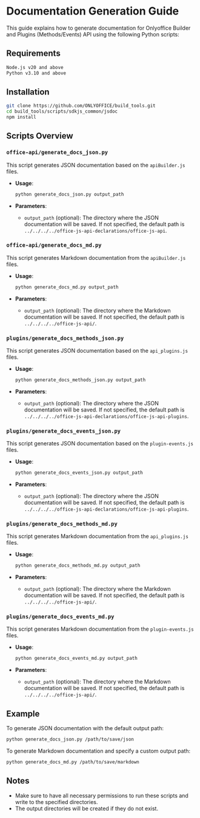 # Documentation Generation Guide

This guide explains how to generate documentation for Onlyoffice Builder
and Plugins (Methods/Events) API using the following Python scripts:



## Requirements

```bash
Node.js v20 and above
Python v3.10 and above
```

## Installation

```bash
git clone https://github.com/ONLYOFFICE/build_tools.git
cd build_tools/scripts/sdkjs_common/jsdoc
npm install
```

## Scripts Overview

### `office-api/generate_docs_json.py`

This script generates JSON documentation based on the `apiBuilder.js` files.

- **Usage**:

  ```bash
  python generate_docs_json.py output_path
  ```

- **Parameters**:
  - `output_path` (optional): The directory where the JSON documentation
    will be saved. If not specified, the default path is
    `../../../../office-js-api-declarations/office-js-api`.

### `office-api/generate_docs_md.py`

This script generates Markdown documentation from the `apiBuilder.js` files.

- **Usage**:

  ```bash
  python generate_docs_md.py output_path
  ```

- **Parameters**:
  - `output_path` (optional): The directory where the Markdown documentation
    will be saved. If not specified, the default path is
    `../../../../office-js-api/`.

### `plugins/generate_docs_methods_json.py`

This script generates JSON documentation based on the `api_plugins.js` files.

- **Usage**:

  ```bash
  python generate_docs_methods_json.py output_path
  ```

- **Parameters**:
  - `output_path` (optional): The directory where the JSON documentation
    will be saved. If not specified, the default path is
    `../../../../office-js-api-declarations/office-js-api-plugins`.

### `plugins/generate_docs_events_json.py`

This script generates JSON documentation based on the `plugin-events.js` files.

- **Usage**:

  ```bash
  python generate_docs_events_json.py output_path
  ```

- **Parameters**:
  - `output_path` (optional): The directory where the JSON documentation
    will be saved. If not specified, the default path is
    `../../../../office-js-api-declarations/office-js-api-plugins`.

### `plugins/generate_docs_methods_md.py`

This script generates Markdown documentation from the `api_plugins.js` files.

- **Usage**:

  ```bash
  python generate_docs_methods_md.py output_path
  ```

- **Parameters**:
  - `output_path` (optional): The directory where the Markdown documentation
    will be saved. If not specified, the default path is
    `../../../../office-js-api/`.

### `plugins/generate_docs_events_md.py`

This script generates Markdown documentation from the `plugin-events.js` files.

- **Usage**:

  ```bash
  python generate_docs_events_md.py output_path
  ```

- **Parameters**:
  - `output_path` (optional): The directory where the Markdown documentation
    will be saved. If not specified, the default path is
    `../../../../office-js-api/`.

## Example

To generate JSON documentation with the default output path:

```bash
python generate_docs_json.py /path/to/save/json
```

To generate Markdown documentation and specify a custom output path:

```bash
python generate_docs_md.py /path/to/save/markdown
```

## Notes

- Make sure to have all necessary permissions to run these scripts and write
  to the specified directories.
- The output directories will be created if they do not exist.
